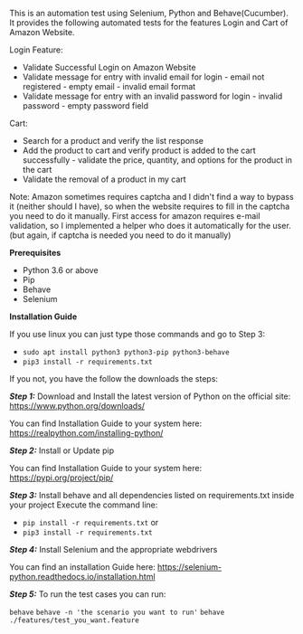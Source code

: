 This is an automation test using Selenium, Python and Behave(Cucumber). It provides the following automated tests for the features Login and Cart of Amazon Website.

Login Feature:
- Validate Successful Login on Amazon Website
- Validate message for entry with invalid email for login
		- email  not  registered
		- empty email
		- invalid email format
- Validate message for entry with an invalid password for login
		- invalid password
		- empty password field
		
Cart: 

- Search for a product and verify the list response
- Add the product to cart and verify product is added to the cart successfully
		- validate the price, quantity, and options for the product in the cart
- Validate the removal of a product in my cart


Note: Amazon sometimes requires captcha and I didn't find a way to bypass it (neither should I have), so when the website requires to fill in the captcha you need to do it manually.
First access for amazon requires e-mail validation, so I implemented a helper who does it automatically for the user. (but again, if captcha is needed you need to do it manually)

**Prerequisites**
- Python 3.6 or above
- Pip
- Behave 
- Selenium 


**Installation Guide**

If you use linux you can just type those commands and go to Step 3:

- `sudo apt install python3 python3-pip python3-behave`
- `pip3 install -r requirements.txt`

If you not, you have the follow the downloads the steps:

**_Step 1:_** Download and Install the latest version of Python on the official site: https://www.python.org/downloads/

You can find Installation Guide to your system here: https://realpython.com/installing-python/

**_Step 2:_** Install or Update pip

You can find Installation Guide to your system here: https://pypi.org/project/pip/

**_Step 3:_** Install behave and all dependencies listed on requirements.txt inside your project
Execute the command line:

- `pip install -r requirements.txt` or
- `pip3 install -r requirements.txt`

**_Step 4:_** Install Selenium and the appropriate webdrivers

You can find an installation Guide here: https://selenium-python.readthedocs.io/installation.html

**_Step 5:_** To run the test cases you can run:

 `behave`
`behave -n 'the scenario you want to run'`
`behave ./features/test_you_want.feature`